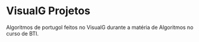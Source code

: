 # VisualG Projetos

Algoritmos de portugol feitos no VisualG durante a matéria de Algoritmos no curso de BTI.

